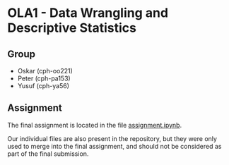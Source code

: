 # OLA1 - Data Wrangling and Descriptive Statistics

## Group

- Oskar (cph-oo221)
- Peter (cph-pa153)
- Yusuf (cph-ya56)

## Assignment

The final assignment is located in the file [assignment.ipynb](assignment.ipynb).

Our individual files are also present in the repository, but they were only used to merge into the final assignment, and should not be considered as part of the final submission.
